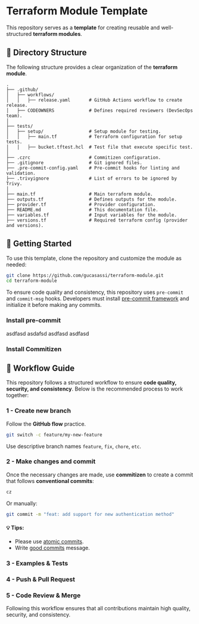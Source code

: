 # Terraform Module Template

This repository serves as a **template** for creating reusable and well-structured **terraform modules**.

## 📂 Directory Structure

The following structure provides a clear organization of the **terraform module**.

```plaintext
.
├── .github/
│   ├── workflows/
│   │   ├── release.yaml       # GitHub Actions workflow to create release.
│   ├── CODEOWNERS             # Defines required reviewers (DevSecOps team).
│
├── tests/
│   ├── setup/                 # Setup module for testing.
│   │   ├── main.tf            # Terraform configuration for setup tests.
│   │   ├── bucket.tftest.hcl  # Test file that execute specific test.
│
├── .czrc                      # Commitizen configuration.
├── .gitignore                 # Git ignored files.
├── .pre-commit-config.yaml    # Pre-commit hooks for linting and validation.
├── .trivyignore               # List of errors to be ignored by Trivy.
│
├── main.tf                    # Main terraform module.
├── outputs.tf                 # Defines outputs for the module.
├── provider.tf                # Provider configuration.
├── README.md                  # This documentation file.
├── variables.tf               # Input variables for the module.
├── versions.tf                # Required terraform config (provider and versions).
```

## 🚀 Getting Started

To use this template, clone the repository and customize the module as needed:

```bash
git clone https://github.com/gucasassi/terraform-module.git
cd terraform-module
```

To ensure code quality and consistency, this repository uses `pre-commit` and `commit-msg` hooks. Developers must install [pre-commit framework](https://pre-commit.com/) and initialize it before making any commits.

### Install pre-commit

asdfasd asdafsd asdfasd asdfasd

### Install Commitizen

## 🔄 Workflow Guide

This repository follows a structured workflow to ensure **code quality, security, and consistency**. Below is the recommended process to work together:

### 1 - Create new branch

Follow the **GitHub flow** practice.

```bash
git switch -c feature/my-new-feature
```

Use descriptive branch names `feature`, `fix`, `chore`, `etc`.

### 2 - Make changes and commit

Once the necessary changes are made, use **commitizen** to create a commit that follows **conventional commits**:

```bash
cz
```

Or manually:

```bash
git commit -m "feat: add support for new authentication method"
```

#### 💡 Tips:

- Please use [atomic commits](https://dev.to/samuelfaure/how-atomic-git-commits-dramatically-increased-my-productivity-and-will-increase-yours-too-4a84).
- Write [good commits](https://www.freecodecamp.org/news/how-to-write-better-git-commit-messages/) message.

### 3 - Examples & Tests

### 4 - Push & Pull Request

### 5 - Code Review & Merge

Following this workflow ensures that all contributions maintain high quality, security, and consistency.
